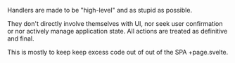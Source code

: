 Handlers are made to be "high-level" and as stupid as possible. 

They don't directly involve themselves with UI, nor seek user confirmation or nor actively manage application state. All actions are treated as definitive and final.

This is mostly to keep keep excess code out of out of the SPA +page.svelte.
